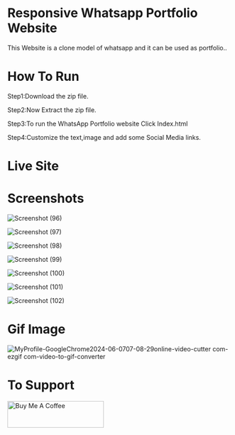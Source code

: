 # Responsive Whatsapp Portfolio Website
This Website is a clone model of whatsapp and it can be used as portfolio..

# How To Run 
Step1:Download the zip file.

Step2:Now Extract the zip file.

Step3:To run the WhatsApp Portfolio website Click Index.html

Step4:Customize the text,image and add some Social Media links.

# Live Site

# Screenshots 
![Screenshot (96)](https://github.com/ezhilezhil/Whatsapp-Clone-Portfolio/assets/167604422/05ead10a-1e74-4d27-97ca-4d1a8cb27b15)

![Screenshot (97)](https://github.com/ezhilezhil/Whatsapp-Clone-Portfolio/assets/167604422/bd2058f5-955c-4c93-a4bc-e6587280107d)

![Screenshot (98)](https://github.com/ezhilezhil/Whatsapp-Clone-Portfolio/assets/167604422/faf75fe5-dd6d-432f-9487-77c0d3456f48)

![Screenshot (99)](https://github.com/ezhilezhil/Whatsapp-Clone-Portfolio/assets/167604422/218ca69b-09f7-4c48-8551-82ffd37556b3)

![Screenshot (100)](https://github.com/ezhilezhil/Whatsapp-Clone-Portfolio/assets/167604422/71ab2f44-3d5b-4315-be62-558da3b8407e)

![Screenshot (101)](https://github.com/ezhilezhil/Whatsapp-Clone-Portfolio/assets/167604422/0fc8a933-0764-49ee-b3c1-1be91f2471a2)

![Screenshot (102)](https://github.com/ezhilezhil/Whatsapp-Clone-Portfolio/assets/167604422/ed5cdbff-638e-4931-b982-91a3778daca3)

# Gif Image

![MyProfile-GoogleChrome2024-06-0707-08-29online-video-cutter com-ezgif com-video-to-gif-converter](https://github.com/ezhilezhil/Whatsapp-Clone-Portfolio/assets/167604422/5bf21d9b-f0e0-4c29-be91-40f44a3f3b82)

# To Support 
<a href="https://www.buymeacoffee.com/ezhilarasu" target="_blank"><img src="https://cdn.buymeacoffee.com/buttons/v2/default-yellow.png" alt="Buy Me A Coffee" style="height: 60px !important;width: 217px !important;" ></a>


